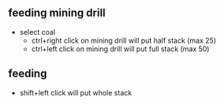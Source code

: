 ## feeding mining drill

- select coal
  - ctrl+right click on mining drill will put half stack (max 25)
  - ctrl+left click on mining drill will put full stack (max 50)

## feeding

- shift+left click will put whole stack
